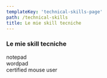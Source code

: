 ```yaml
---
templateKey: 'technical-skills-page'
path: /technical-skills
title: Le mie skill tecniche
---
```

### Le mie skill tecniche
notepad  
wordpad  
certified mouse user